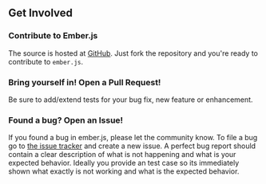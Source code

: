 ## Get Involved

### Contribute to Ember.js

The source is hosted at [GitHub](https://github.com/emberjs/ember.js). Just fork the repository and you're ready to contribute to ```ember.js```.

### Bring yourself in! Open a Pull Request!

Be sure to add/extend tests for your bug fix, new feature or enhancement.

### Found a bug? Open an Issue!

If you found a bug in ember.js, please let the community know. To file a bug go to [the issue tracker](https://github.com/emberjs/ember.js/issues) and create a new issue.
A perfect bug report should contain a clear description of what is not happening and what is your expected behavior. Ideally you provide an test case so its immediately shown what exactly is not working and what is the expected behavior.
